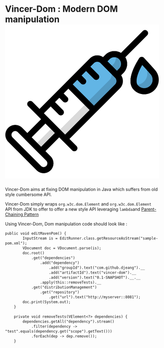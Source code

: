 # Vincer-Dom : Modern DOM manipulation  <img src="syringe.svg"/>

Vincer-Dom aims at fixing DOM manipulation in Java which suffers from old style cumbersome API.

Vincer-Dom simply wraps `org.w3c.dom.Element` and `org.w3c.dom.Element` API from JDK to offer 
to offer a new style API leveraging `lambda`and [Parent-Chaining Pattern](https://github.com/djeang/parent-chaining/blob/master/readme.md)

Using Vincer-Dom, Dom manipulation code should look like :

```
public void editMavenPom() {
        InputStream is = EditRunner.class.getResourceAsStream("sample-pom.xml");
        VDocument doc = VDocument.parse(is);
        doc.root()
            .get("dependencies")
                .add("dependency")
                    .add("groupId").text("com.github.djeang").__
                    .add("artifactId").text("vincer-dom").__
                    .add("version").text("0.1-SNAPSHOT").__.__
                .apply(this::removeTests).__
            .get("distributionManagement")
                .get("repository")
                    .get("url").text("http://myserver::8081");
        doc.print(System.out);
    }

    private void removeTests(VElement<?> dependencies) {
        dependencies.getAll("dependency").stream()
            .filter(dependency -> "test".equals(dependency.get("scope").getText()))
            .forEach(dep -> dep.remove());
    }
```

